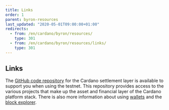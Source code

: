 ```yaml
---
title: Links
order: 1
parent: byron-resources
last_updated: "2020-05-01T09:00:00+01:00"
redirects:
  - from: /en/cardano/byron/resources/
    type: 301
  - from: /en/cardano/byron/resources/links/
    type: 301
---
```

## Links

The [GitHub code repository](https://github.com/input-output-hk/cardano-sl) for the Cardano settlement layer is available to support you when using the testnet. This repository provides access to the various projects that make up the asset and financial layer of the Cardano platform stack. There is also more information about using [wallets](https://docs.cardano.org/technical/wallet/api/v1/) and the [block explorer](https://docs.cardano.org/technical/explorer/api/).
